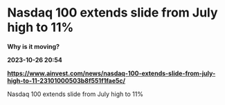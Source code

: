 # Nasdaq 100 extends slide from July high to 11%
**Why is it moving?**

**2023-10-26 20:54**

**https://www.ainvest.com/news/nasdaq-100-extends-slide-from-july-high-to-11-23101000503b8f551f1fae5c/**

Nasdaq 100 extends slide from July high to 11%